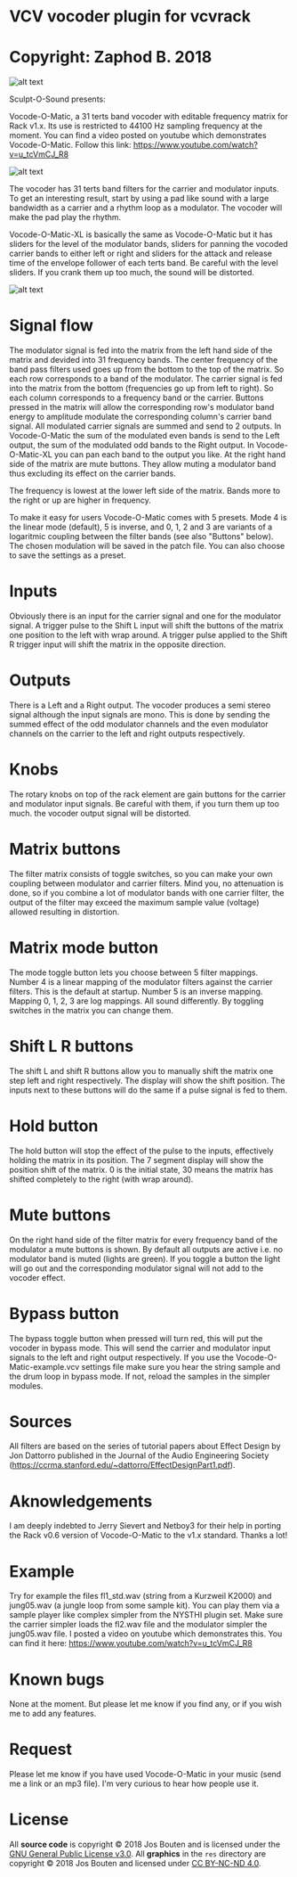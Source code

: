 # VCV vocoder plugin for vcvrack
# Copyright: Zaphod B. 2018

![alt text](doc/pic_logo_sos.gif)

Sculpt-O-Sound presents:

Vocode-O-Matic, a 31 terts band vocoder with editable frequency matrix for Rack v1.x.
Its use is restricted to 44100 Hz sampling frequency at the moment.
You can find a video posted on youtube which demonstrates Vocode-O-Matic. Follow this link: https://www.youtube.com/watch?v=u_tcVmCJ_R8


![alt text](doc/Vocode-O-Matic_v1.1.0.png)

The vocoder has 31 terts band filters for the carrier and modulator inputs.
To get an interesting result, start by using a pad like sound with a large bandwidth as a carrier and
a rhythm loop as a modulator. The vocoder will make the pad play the rhythm.

Vocode-O-Matic-XL is basically the same as Vocode-O-Matic but it has sliders for the level of the modulator bands, sliders for panning the vocoded carrier bands to either left or right and sliders for the attack and release time of the envelope follower of each terts band. Be careful with the level sliders. If you crank them up too much, the sound will be distorted.

![alt text](doc/Vocode-O-Matic-XL_v1.1.0.png)

Signal flow
===========
The modulator signal is fed into the matrix from the left hand side of the matrix and devided into 31 frequency bands. The center frequency of the band pass filters used goes up from the bottom to the top of the matrix. So each row corresponds to a band of the modulator. The carrier signal is fed into the matrix from the bottom (frequencies go up from left to right). So each column corresponds to a frequency band or the carrier. Buttons pressed in the matrix will allow the corresponding row's modulator band energy to amplitude modulate the corresponding column's carrier band signal. All modulated carrier signals are summed and send to 2 outputs. In Vocode-O-Matic the sum of the modulated even bands is send to the Left output, the sum of the modulated odd bands to the Right output. In Vocode-O-Matic-XL you can pan each band to the output you like. At the right hand side of the matrix are mute buttons. They allow muting a modulator band thus excluding its effect on the carrier bands.

The frequency is lowest at the lower left side of the matrix. Bands more to the right or up are higher in frequency.

To make it easy for users Vocode-O-Matic comes with 5 presets. Mode 4 is the linear mode (default), 5 is inverse, and 0, 1, 2 and 3 are variants of a logaritmic coupling between the filter bands (see also "Buttons" below). The chosen modulation will be saved in the patch file. You can also choose to save the settings as a preset.

Inputs
======
Obviously there is an input for the carrier signal and one for the modulator signal.
A trigger pulse to the Shift L input will shift the buttons of the matrix one position to the left with wrap around.
A trigger pulse applied to the Shift R trigger input will shift the matrix in the opposite direction.

Outputs
=======
There is a Left and a Right output. The vocoder produces a semi stereo signal although the input signals are mono. This is done by sending the summed effect of the odd modulator channels and the even modulator channels on the carrier to the left and right outputs respectively.

Knobs
=====
The rotary knobs on top of the rack element are gain buttons for the carrier and modulator input signals. Be careful with them, if you turn them up too much. the vocoder output signal will be distorted.

Matrix buttons
==============
The filter matrix consists of toggle switches, so you can make your own coupling between modulator and carrier filters.
Mind you, no attenuation is done, so if you combine a lot of modulator bands with one carrier filter, the output of the filter
may exceed the maximum sample value (voltage) allowed resulting in distortion.

Matrix mode button
==================
The mode toggle button lets you choose between 5 filter mappings. Number 4 is a linear mapping of the modulator filters
against the carrier filters. This is the default at startup. Number 5 is an inverse mapping.
Mapping 0, 1, 2, 3 are log mappings. All sound differently. By toggling switches in the matrix you can change them.

Shift L R buttons
=================
The shift L and shift R buttons allow you to manually shift the matrix one step left and right respectively. The display will show the shift position. The inputs next to these buttons will do the same if a pulse signal is fed to them.

Hold button
===========
The hold button will stop the effect of the pulse to the inputs, effectively holding the matrix in its position. The 7 segment display will show the position shift of the matrix. 0 is the initial state, 30 means the matrix has shifted completely to the right (with wrap around).

Mute buttons
============
On the right hand side of the filter matrix for every frequency band of the modulator a mute buttons is shown. By default all outputs are active i.e. no modulator band is muted (lights are green). If you toggle a button the light will go out and the corresponding modulator signal will not add to the vocoder effect.

Bypass button
=============
The bypass toggle button when pressed will turn red, this will put the vocoder in bypass mode.
This will send the carrier and modulator input signals to the left and right output respectively.
If you use the Vocode-O-Matic-example.vcv settings file make sure you hear the string sample and the drum loop in bypass mode. If not, reload the samples in the simpler modules.

Sources
=======
All filters are based on the series of tutorial papers about Effect Design by Jon Dattorro published in the Journal of the Audio Engineering Society (https://ccrma.stanford.edu/~dattorro/EffectDesignPart1.pdf).

Aknowledgements
===============
I am deeply indebted to Jerry Sievert and Netboy3 for their help in porting the Rack v0.6 version of Vocode-O-Matic to the v1.x standard. Thanks a lot!

Example
=======
Try for example the files fl1_std.wav (string from a Kurzweil K2000) and jung05.wav (a jungle loop from some sample kit).
You can play them via a sample player like complex simpler from the NYSTHI plugin set.
Make sure the carrier simpler loads the fl2.wav file and the modulator simpler the jung05.wav file.
I posted a video on youtube which demonstrates this. You can find it here: https://www.youtube.com/watch?v=u_tcVmCJ_R8

Known bugs
==========
None at the moment. But please let me know if you find any, or if you wish me to add any features.

Request
=======
Please let me know if you have used Vocode-O-Matic in your music (send me a link or an mp3 file). I'm very curious to hear how people use it.

License
=======
All **source code** is copyright © 2018 Jos Bouten and is licensed under the [GNU General Public License v3.0](gpl-3.0.txt).
All **graphics** in the `res` directory are copyright © 2018 Jos Bouten and licensed under [CC BY-NC-ND 4.0](https://creativecommons.org/licenses/by-nc-nd/4.0/).
